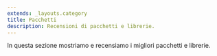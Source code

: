 ```yaml
---
extends: _layouts.category
title: Pacchetti
description: Recensioni di pacchetti e librerie.
---
```


In questa sezione mostriamo e recensiamo i migliori pacchetti e librerie.
